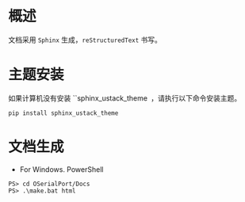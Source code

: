 # 概述

文档采用 `Sphinx` 生成，`reStructuredText` 书写。

# 主题安装

如果计算机没有安装 ``sphinx_ustack_theme` `，请执行以下命令安装主题。

```
pip install sphinx_ustack_theme
```

# 文档生成

* For Windows. PowerShell

```
PS> cd OSerialPort/Docs
PS> .\make.bat html
```

